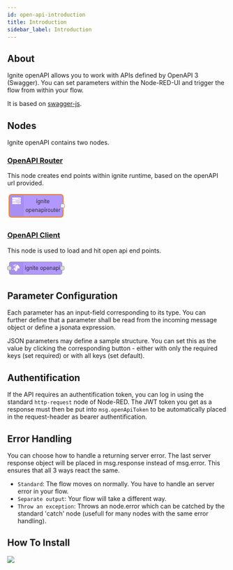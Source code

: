 ```yaml
---
id: open-api-introduction
title: Introduction
sidebar_label: Introduction
---
```


## About

Ignite openAPI allows you to work with APIs defined by OpenAPI 3 (Swagger). You can set parameters within the Node-RED-UI and trigger the flow from within your flow.

It is based on <a href="https://github.com/swagger-api/swagger-js" target="_blank">swagger-js</a>.

## Nodes

Ignite openAPI contains two nodes.

### [OpenAPI Router](./open-api-router.md "OpenAPI-Router")

This node creates end points within ignite runtime, based on the openAPI url provided.


![](../assets/open-api/ignite-open-api-router.png)

### [OpenAPI Client](./open-api-client.md "OpenAPI-Client")

This node is used to load and hit open api end points.

![](../assets/open-api/ignite-open-api-client.png)

## Parameter Configuration

Each parameter has an input-field corresponding to its type. You can further define that a parameter shall be read from the incoming message object or define a jsonata expression.

JSON parameters may define a sample structure. You can set this as the value by clicking the corresponding button - either with only the required keys (set required) or with all keys (set default).

## Authentification

If the API requires an authentification token, you can log in using the standard `http-request` node of Node-RED. The JWT token you get as a response must then be put into `msg.openApiToken` to be automatically placed in the request-header as bearer authentification.

## Error Handling

You can choose how to handle a returning server error. The last server response object will be placed in msg.response instead of msg.error. This ensures that all 3 ways react the same.

* `Standard`: The flow moves on normally. You have to handle an server error in your flow.
* `Separate output`: Your flow will take a different way.
* `Throw an exception`: Throws an node.error which can be catched by the standard 'catch' node (usefull for many nodes with the same error handling).

## How To Install

![](../assets/open-api/ignite-open-api-install.gif)
